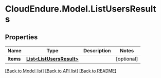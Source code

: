 # CloudEndure.Model.ListUsersResults
## Properties

Name | Type | Description | Notes
------------ | ------------- | ------------- | -------------
**Items** | [**List&lt;ListUsersResult&gt;**](ListUsersResult.md) |  | [optional] 

[[Back to Model list]](../README.md#documentation-for-models) [[Back to API list]](../README.md#documentation-for-api-endpoints) [[Back to README]](../README.md)

